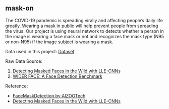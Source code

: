 ## mask-on

The COVID-19 pandemic is spreading virally and affecting people’s daily life greatly. Wearing a mask in public will help prevent people from spreading the virus.
Our project is using neural network to detects whether a person in the image is wearing a face mask or not and recognizes the mask type (N95 or non-N95) if the image subject is wearing a mask.

Data used in this project:
[Dataset](https://drive.google.com/file/d/1TEZaUkym6H04JcMABYlvqjqXBQVmt1nk/view?usp=sharing)

Raw Data Source:
1. [Detecting Masked Faces in the Wild with LLE-CNNs](http://www.escience.cn/people/geshiming/mafa.html)
2. [WIDER FACE: A Face Detection Benchmark](http://shuoyang1213.me/WIDERFACE/)

Reference:
- [FaceMaskDetection by AIZOOTech](https://github.com/AIZOOTech/FaceMaskDetection)
- [Detecting Masked Faces in the Wild with LLE-CNNs](http://www.escience.cn/people/geshiming/mafa.html)
